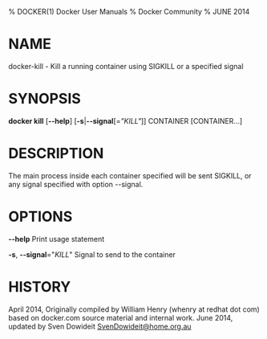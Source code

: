 % DOCKER(1) Docker User Manuals
% Docker Community
% JUNE 2014
# NAME
docker-kill - Kill a running container using SIGKILL or a specified signal

# SYNOPSIS
**docker kill**
[**--help**]
[**-s**|**--signal**[=*"KILL"*]]
CONTAINER [CONTAINER...]

# DESCRIPTION

The main process inside each container specified will be sent SIGKILL,
 or any signal specified with option --signal.

# OPTIONS
**--help**
  Print usage statement

**-s**, **--signal**="*KILL*"
   Signal to send to the container

# HISTORY
April 2014, Originally compiled by William Henry (whenry at redhat dot com)
 based on docker.com source material and internal work.
June 2014, updated by Sven Dowideit <SvenDowideit@home.org.au>
